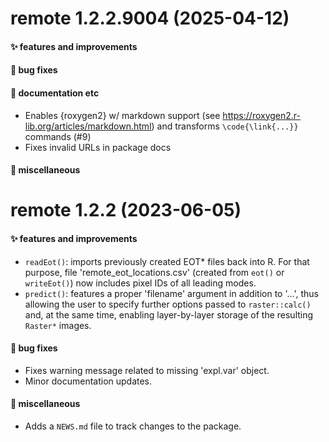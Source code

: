 # remote 1.2.2.9004 (2025-04-12)

#### ✨ features and improvements

#### 🐛 bug fixes

#### 💬 documentation etc

  * Enables {roxygen2} w/ markdown support (see 
    <https://roxygen2.r-lib.org/articles/markdown.html>) and transforms 
    `\code{\link{...}}` commands (#9)
  * Fixes invalid URLs in package docs

#### 🍬 miscellaneous


# remote 1.2.2 (2023-06-05)

#### ✨ features and improvements

  * `readEot()`: imports previously created EOT* files back into R. For that
    purpose, file 'remote_eot_locations.csv' (created from `eot()` or
    `writeEot()`) now includes pixel IDs of all leading modes.
  * `predict()`: features a proper 'filename' argument in addition to '...',
    thus allowing the user to specify further options passed to `raster::calc()`
    and, at the same time, enabling layer-by-layer storage of the resulting
    `Raster*` images.

#### 🐛 bug fixes

  * Fixes warning message related to missing 'expl.var' object.
  * Minor documentation updates.

#### 🍬 miscellaneous

  * Adds a `NEWS.md` file to track changes to the package.
